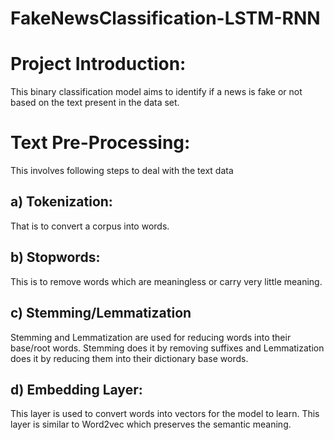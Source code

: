 # FakeNewsClassification-LSTM-RNN

# Project Introduction:
This binary classification model aims to identify if a news is fake or not based on the text present in the data set. 

# Text Pre-Processing:
This involves following steps to deal with the text data

  ## a) Tokenization:
  That is to convert a corpus into words.

  ## b) Stopwords:
  This is to remove words which are meaningless or carry very little meaning.

  ## c) Stemming/Lemmatization
  Stemming and Lemmatization are used for reducing words into their base/root words. Stemming does it by removing suffixes and Lemmatization does it by reducing them into their dictionary base words.

  ## d) Embedding Layer:
  This layer is used to convert words into vectors for the model to learn. This layer is similar to Word2vec which preserves the semantic meaning.
